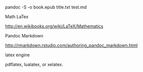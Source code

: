 pandoc -S -o book.epub title.txt test.md

Math LaTex

http://en.wikibooks.org/wiki/LaTeX/Mathematics

Pandoc Markdown

http://rmarkdown.rstudio.com/authoring_pandoc_markdown.html

latex engine 

pdflatex, lualatex, or xelatex.
